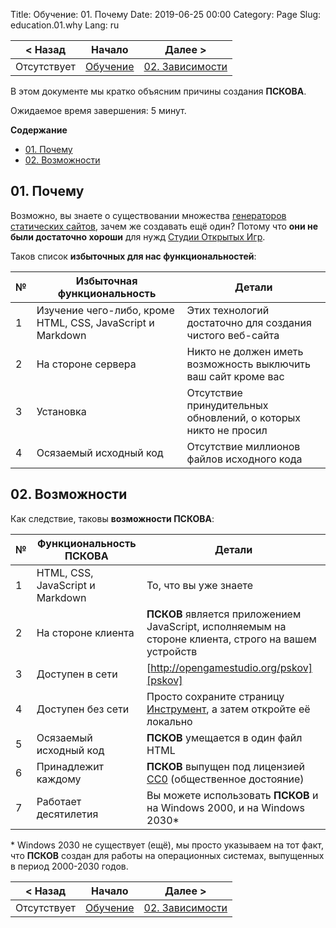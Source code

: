 Title: Обучение: 01. Почему
Date: 2019-06-25 00:00
Category: Page
Slug: education.01.why 
Lang: ru

| < Назад | Начало | Далее > |
|---|---|---|
| Отсутствует | [Обучение][index] | [02. Зависимости][next] |

</div><div class="contents">

В этом документе мы кратко объясним причины создания **ПСКОВА**.

Ожидаемое время завершения: 5 минут.

**Содержание**

* [01. Почему](#why)
* [02. Возможности](#features)

<a name="why"/>

## 01. Почему

Возможно, вы знаете о существовании множества [генераторов статических сайтов][other-generators], зачем же создавать ещё один? Потому что **они не были достаточно хороши** для нужд [Студии Открытых Игр][ogs].

Таков список **избыточных для нас функциональностей**:

| № | Избыточная функциональность | Детали |
|---|---|---|
| 1 | Изучение чего-либо, кроме HTML, CSS, JavaScript и Markdown | Этих технологий достаточно для создания чистого веб-сайта |
| 2 | На стороне сервера | Никто не должен иметь возможность выключить ваш сайт кроме вас |
| 3 | Установка | Отсутствие принудительных обновлений, о которых никто не просил |
| 4 | Осязаемый исходный код | Отсутствие миллионов файлов исходного кода |

<a name="features"/>

## 02. Возможности

Как следствие, таковы **возможности ПСКОВА**:

| № | Функциональность ПСКОВА | Детали |
|---|---|---|
| 1 | HTML, CSS, JavaScript и Markdown | То, что вы уже знаете |
| 2 | На стороне клиента | **ПСКОВ** является приложением JavaScript, исполняемым на стороне клиента, строго на вашем устройств |
| 3 | Доступен в сети | [http://opengamestudio.org/pskov][pskov] |
| 4 | Доступен без сети | Просто сохраните страницу [Инструмент][pskov], а затем откройте её локально |
| 5 | Осязаемый исходный код | **ПСКОВ** умещается в один файл HTML |
| 6 | Принадлежит каждому | **ПСКОВ** выпущен под лицензией [CC0][cc0] (общественное достояние)|
| 7 | Работает десятилетия | Вы можете использовать **ПСКОВ** и на Windows 2000, и на Windows 2030\* |

\* Windows 2030 не существует (ещё), мы просто указываем на тот факт, что **ПСКОВ** создан для работы на операционных системах, выпущенных в период 2000-2030 годов.

</div><div class="contents">

| < Назад | Начало | Далее > |
|---|---|---|
| Отсутствует | [Обучение][index] | [02. Зависимости][next] |

[index]: education.html
[next]: education.02.deps.html

[other-generators]: https://habr.com/ru/company/selectel/blog/236441/
[ogs]: http://opengamestudio.org
[pskov]: http://opengamestudio.org/pskov/ru/pskov_1.0.0+ru.html
[cc0]: https://creativecommons.org/share-your-work/public-domain/cc0/
